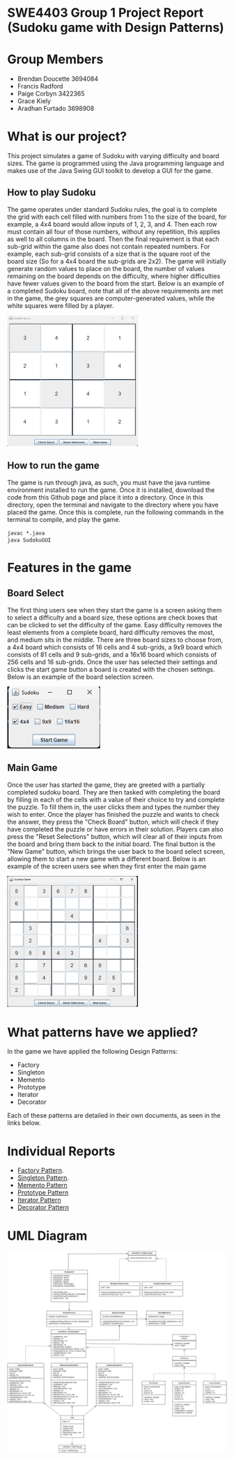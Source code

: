 # SWE4403 Group 1 Project Report (Sudoku game with Design Patterns)

# Group Members
- Brendan Doucette 3694084
- Francis Radford
- Paige Corbyn 3422365
- Grace Kiely
- Aradhan Furtado 3698908

# What is our project?
This project simulates a game of Sudoku with varying difficulty and board sizes. The game is programmed using the Java programming language and makes use of the Java Swing GUI toolkit to develop a GUI for the game. 

## How to play Sudoku
The game operates under standard Sudoku rules, the goal is to complete the grid with each cell filled with numbers from 1 to the size of the board, for example, a 4x4 board would allow inputs of 1, 2, 3, and 4. Then each row must contain all four of those numbers, without any repetition, this applies as well to all columns in the board. Then the final requirement is that each sub-grid within the game also does not contain repeated numbers. For example, each sub-grid consists of a size that is the square root of the board size (So for a 4x4 board the sub-grids are 2x2). 
The game will initially generate random values to place on the board, the number of values remaining on the board depends on the difficulty, where higher difficulties have fewer values given to the board from the start.
Below is an example of a completed Sudoku board, note that all of the above requirements are met in the game, the grey squares are computer-generated values, while the white squares were filled by a player.

<img src="/data/CompletedGame.png"  width="300" height="300">

## How to run the game
The game is run through java, as such, you must have the java runtime environment installed to run the game. Once it is installed, download the code from this Github page and place it into a directory. Once in this directory, open the terminal and navigate to the directory where you have placed the game.
Once this is complete, run the following commands in the terminal to compile, and play the game.
```
javac *.java
java SudokuGUI
```

# Features in the game
## Board Select
The first thing users see when they start the game is a screen asking them to select a difficulty and a board size, these options are check boxes that can be clicked to set the difficulty of the game. 
Easy difficulty removes the least elements from a complete board, hard difficulty removes the most, and medium sits in the middle. 
There are three board sizes to choose from, a 4x4 board which consists of 16 cells and 4 sub-grids, a 9x9 board which consists of 81 cells and 9 sub-grids, and a 16x16 board which consists of 256 cells and 16 sub-grids. 
Once the user has selected their settings and clicks the start game button a board is created with the chosen settings.
Below is an example of the board selection screen.

<img src="/data/SelectBoard.png">

## Main Game
Once the user has started the game, they are greeted with a partially completed sudoku board. They are then tasked with completing the board by filling in each of the cells with a value of their choice to try and complete the puzzle. To fill them in, the user clicks them and types the number they wish to enter. Once the player has finished the puzzle and wants to check the answer, they press the "Check Board" button, which will check if they have completed the puzzle or have errors in their solution. Players can also press the "Reset Selections" button, which will clear all of their inputs from the board and bring them back to the initial board. The final button is the "New Game" button, which brings the user back to the board select screen, allowing them to start a new game with a different board. 
Below is an example of the screen users see when they first enter the main game

<img src="/data/MainGame.png" width="300" height="300">

# What patterns have we applied?
In the game we have applied the following Design Patterns: 
- Factory 
- Singleton
- Memento
- Prototype
- Iterator
- Decorator

Each of these patterns are detailed in their own documents, as seen in the links below.

# Individual Reports
- [Factory Pattern](https://github.com/SWE4403-Project/SWE4403-Project-Repo/blob/main/doc/FactoryPattern.md).
- [Singleton Pattern](https://github.com/SWE4403-Project/SWE4403-Project-Repo/blob/main/doc/Singleton.md).
- [Memento Pattern](https://github.com/SWE4403-Project/SWE4403-Project-Repo/blob/main/doc/Memento.md)
- [Prototype Pattern](https://github.com/SWE4403-Project/SWE4403-Project-Repo/blob/main/doc/Prototype.md)
- [Iterator Pattern](https://github.com/SWE4403-Project/SWE4403-Project-Repo/blob/main/doc/Iterator.md)
- [Decorator Pattern](https://github.com/SWE4403-Project/SWE4403-Project-Repo/blob/main/doc/Decorator.md)

# UML Diagram
![Sudoku UML](/data/Sudoku-UML.png)

